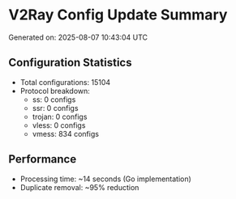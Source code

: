 # V2Ray Config Update Summary
Generated on: 2025-08-07 10:43:04 UTC

## Configuration Statistics
- Total configurations: 15104
- Protocol breakdown:
  - ss: 0 configs
  - ssr: 0 configs
  - trojan: 0 configs
  - vless: 0 configs
  - vmess: 834 configs

## Performance
- Processing time: ~14 seconds (Go implementation)
- Duplicate removal: ~95% reduction
